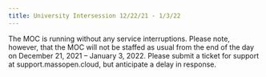 ```yaml
---
title: University Intersession 12/22/21 - 1/3/22
---
```

The MOC is running without any service interruptions. Please note, however, that the MOC will not be staffed as usual from the end of the day on December 21, 2021 – January 3, 2022. Please submit a ticket for support at support.massopen.cloud, but anticipate a delay in  response.
